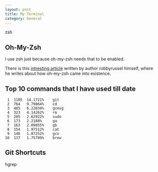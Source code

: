 ```yaml
---
layout: post
title: My Terminal
category: General
---
```


zsh
## Oh-My-Zsh
I use zsh just because oh-my-zsh needs that to be enabled.

There is this [intresting article][1] written by author robbyrussel himself, where he writes about how oh-my-zsh came into existence.

## Top 10 commands that I have used till date

     1	1105  14.1721%    git
     2	764   9.79864%    cd
     3	485   6.22034%    gcmsg
     4	323   4.14262%    rm
     5	205   2.62922%    sudo
     6	173   2.2188%     ga
     7	163   2.09055%    gb
     8	154   1.97512%    cat
     9	146   1.87252%    gco
    10	137   1.75709%    brew


## Git Shortcuts

hgrep

[1]: https://medium.freecodecamp.org/d-oh-my-zsh-af99ca54212c